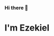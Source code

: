 ### Hi there 👋
# I'm Ezekiel 
<!--
**ezekielnizamani/ezekielnizamani** is a ✨ _special_ ✨ repository because its `README.md` (this file) appears on your GitHub profile.
